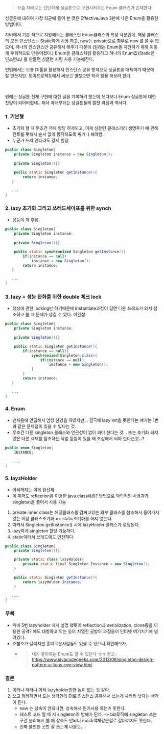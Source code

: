 > 요즘 자바로는 간단하게 싱글톤으로 구현시켜주는 Enum 클래스가 존재한다.

싱글톤에 대하여 가장 최근에 들어 본 것은 EffectiveJava 3판에 나온 Enum을 활용한 방법이다.

자바에서 기본 적으로 지원해주는 클래스인 Enum클래스의 특성 덕분인데, 해당 클래스의 모든 인스턴스는 Static하게 사용 하고, new는 private으로 함부로 new 를 쓸 수 없으며, 하나의 인스턴스만 공유해서 해주기 때문에 (원래는 Enum을 지원하기 위해 이렇게 우회적으로 만들어졌다.)
Enum을 클래스처럼 활용하고 하나의 Enum값(Static한 인스턴스) 를 만들면 싱글턴 처럼 사용 가능해진다.

현업에서는 보통 DI툴을 활용해서 인스턴스 공유 방식으로 싱글톤을 대체하기 때문에 잘 안쓰지만. 토이프로젝트에서 써보고 괜찮으면 적극 활욜 해보려 한다.
<br/>
<br/>
<br/>

원래는 싱글톤 전체 구현에 대한 글을 기록하려 했는데 쓰다보니 Enum 싱글톤에 대한 찬양이 되어버렸네..
해서 아래부터는 싱글톤들의 발전 과정과 역사다.



### 1. 기본형
- 초기화 할 때 무조건 객체 할당 하게되고, 이게 싱글턴 클래스끼리 생명주기 에 관해 컨트롤 못해서 순서 없이 동작하도록 짜거나 해야함.
- 누군가 쓰지 않더라도 강제 할당.

```java
public class Singleton{
    private Singleton instance = new Singleton();
    
    private Singleton(){}

    public static Singleton getInstance(){
        return instance;
   }

   ...
}
```

### 2. lazy 초기화 그리고 쓰레드세이프를 위한 synch
- 성능이 개 후짐.
```java
public class Singleton{
    private Singleton instance;
    
    private Singleton(){}

    public static synchronized Singleton getInstance(){
        if(instance == null)
            instance = new Singleton();
        return instance;
   }

   ...
}
```

### 3. lazy + 성능 완화를 위한 double 체크 lock
- 생성에 관한 locking만 하기때문에 instantiate과정이 길면 다른 쓰레드가 와서 참조하고 쓸 때 문제가 생길 수 있다. 미완성.

```java
public class Singleton{
    private Singleton instance;
    
    private Singleton(){}

    public static Singleton getInstance(){
        if(instance == null){
            synchronized(Singleton.class){
                if(instance == null)
                    instance = new Singleton();
            }
        }
        return instance;
   }

   ...
}
```

### 4. Enum
- 맨처음에 언급해서 엄청 찬양을 하였지만... 결국에 lazy init을 못한다는 얘기는 1번과 같은 문제점이 있을 수 있다는 것.
- 무조건 다른 singleton 클래스와 연관성이 없이 짜야 한다는 것... 또는 초기화 되지 않은 다른 객체를 참조하는 작업 등등이 있을 때 조심해서 써야 한다는것...?

```java
public enum Singleton{
    INSTANCE;

    ...
}
```

### 5. layzHolder
- 아직까지는 이게 완전체
- 이 마저도 reflection을 이용한 java class해킹? 방법으로 악의적인 사용자가 singleton을 풀어서 사용 가능

1. private inner class는 해당클래스를 감싸고있는 외부 클래스를 참조해서 들어가지 않는 이상 클래스초기화 => static초기화를 하지 않는다.
2. 따라서 Singleton.getInstance() 시에 lazyHolder 클래스가 로딩된다.
3. lazy하게 singleton 할당 가능하다.
4. static이라서 쓰레드에도 안전하다.

```java
public class Singleton{
    private Singleton(){}

    private static class lazyHolder{
        private static final Singleton Instance = new Singleton();
    }

    public static Singleton getInstance(){
        return lazyHolder.Instance;
    }

   ...
}
```

### 부록
- 위에 5번 lazyholder 에서 설명 했듯이 reflection과 serialization, clone등을 이용한 공격? 에도 대항하고 막는 등의 치열한 공방의 과정들이 인터넷 여기저기에 널려있다.
- 호불호가 갈리지만 흥미로운사람들도 있을 수 있으니 확인해보자.
    - > 내가 좋아하는 Enum도 깰 수 있단다 ㅠㅠ 참고 : https://www.javacodegeeks.com/2013/06/singleton-design-pattern-a-lions-eye-view.html


### 결론
1. 이러나 저러나 아직 lazyholder만한 놈이 없는 것 같다.
2. 쓰고 정리하면서 드는 생각인데 Di로 인스턴스 공유해서 쓰는게 차라리 낫다는 생각이 든다.
    - new 는 상속이 안되니깐, 상속해서 뭔가사용 하는거 못한다.
    - 테스트 코드 짤 때 저 singleton이 방해가 된다. -> biz로직에 singleton 쓰는 구간 분리해서 쓸 때 상속도 안되니 mock객체같은걸로 갈아끼지도 못한다.
    - 진짜 쓸만한 곳만 잘 쓰는게 나을듯....